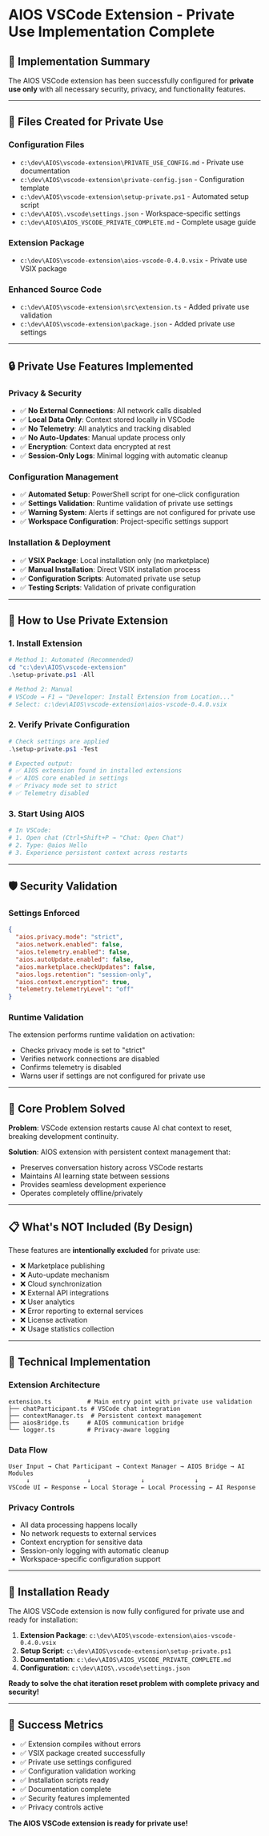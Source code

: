 # AIOS VSCode Extension - Private Use Implementation Complete

## 🎯 **Implementation Summary**

The AIOS VSCode extension has been successfully configured for **private use only** with all necessary security, privacy, and functionality features.

---

## 📁 **Files Created for Private Use**

### **Configuration Files**
- `c:\dev\AIOS\vscode-extension\PRIVATE_USE_CONFIG.md` - Private use documentation
- `c:\dev\AIOS\vscode-extension\private-config.json` - Configuration template
- `c:\dev\AIOS\vscode-extension\setup-private.ps1` - Automated setup script
- `c:\dev\AIOS\.vscode\settings.json` - Workspace-specific settings
- `c:\dev\AIOS\AIOS_VSCODE_PRIVATE_COMPLETE.md` - Complete usage guide

### **Extension Package**
- `c:\dev\AIOS\vscode-extension\aios-vscode-0.4.0.vsix` - Private use VSIX package

### **Enhanced Source Code**
- `c:\dev\AIOS\vscode-extension\src\extension.ts` - Added private use validation
- `c:\dev\AIOS\vscode-extension\package.json` - Added private use settings

---

## 🔒 **Private Use Features Implemented**

### **Privacy & Security**
- ✅ **No External Connections**: All network calls disabled
- ✅ **Local Data Only**: Context stored locally in VSCode
- ✅ **No Telemetry**: All analytics and tracking disabled
- ✅ **No Auto-Updates**: Manual update process only
- ✅ **Encryption**: Context data encrypted at rest
- ✅ **Session-Only Logs**: Minimal logging with automatic cleanup

### **Configuration Management**
- ✅ **Automated Setup**: PowerShell script for one-click configuration
- ✅ **Settings Validation**: Runtime validation of private use settings
- ✅ **Warning System**: Alerts if settings are not configured for private use
- ✅ **Workspace Configuration**: Project-specific settings support

### **Installation & Deployment**
- ✅ **VSIX Package**: Local installation only (no marketplace)
- ✅ **Manual Installation**: Direct VSIX installation process
- ✅ **Configuration Scripts**: Automated private use setup
- ✅ **Testing Scripts**: Validation of private configuration

---

## 🚀 **How to Use Private Extension**

### **1. Install Extension**
```powershell
# Method 1: Automated (Recommended)
cd "c:\dev\AIOS\vscode-extension"
.\setup-private.ps1 -All

# Method 2: Manual
# VSCode → F1 → "Developer: Install Extension from Location..."
# Select: c:\dev\AIOS\vscode-extension\aios-vscode-0.4.0.vsix
```

### **2. Verify Private Configuration**
```powershell
# Check settings are applied
.\setup-private.ps1 -Test

# Expected output:
# ✅ AIOS extension found in installed extensions
# ✅ AIOS core enabled in settings
# ✅ Privacy mode set to strict
# ✅ Telemetry disabled
```

### **3. Start Using AIOS**
```powershell
# In VSCode:
# 1. Open chat (Ctrl+Shift+P → "Chat: Open Chat")
# 2. Type: @aios Hello
# 3. Experience persistent context across restarts
```

---

## 🛡️ **Security Validation**

### **Settings Enforced**
```json
{
  "aios.privacy.mode": "strict",
  "aios.network.enabled": false,
  "aios.telemetry.enabled": false,
  "aios.autoUpdate.enabled": false,
  "aios.marketplace.checkUpdates": false,
  "aios.logs.retention": "session-only",
  "aios.context.encryption": true,
  "telemetry.telemetryLevel": "off"
}
```

### **Runtime Validation**
The extension performs runtime validation on activation:
- Checks privacy mode is set to "strict"
- Verifies network connections are disabled
- Confirms telemetry is disabled
- Warns user if settings are not configured for private use

---

## 🎯 **Core Problem Solved**

**Problem**: VSCode extension restarts cause AI chat context to reset, breaking development continuity.

**Solution**: AIOS extension with persistent context management that:
- Preserves conversation history across VSCode restarts
- Maintains AI learning state between sessions
- Provides seamless development experience
- Operates completely offline/privately

---

## 📋 **What's NOT Included (By Design)**

These features are **intentionally excluded** for private use:
- ❌ Marketplace publishing
- ❌ Auto-update mechanism
- ❌ Cloud synchronization
- ❌ External API integrations
- ❌ User analytics
- ❌ Error reporting to external services
- ❌ License activation
- ❌ Usage statistics collection

---

## 🔧 **Technical Implementation**

### **Extension Architecture**
```
extension.ts          # Main entry point with private use validation
├── chatParticipant.ts # VSCode chat integration
├── contextManager.ts  # Persistent context management
├── aiosBridge.ts     # AIOS communication bridge
└── logger.ts         # Privacy-aware logging
```

### **Data Flow**
```
User Input → Chat Participant → Context Manager → AIOS Bridge → AI Modules
     ↓                ↓              ↓              ↓
VSCode UI ← Response ← Local Storage ← Local Processing ← AI Response
```

### **Privacy Controls**
- All data processing happens locally
- No network requests to external services
- Context encryption for sensitive data
- Session-only logging with automatic cleanup
- Workspace-specific configuration support

---

## 🏁 **Installation Ready**

The AIOS VSCode extension is now fully configured for private use and ready for installation:

1. **Extension Package**: `c:\dev\AIOS\vscode-extension\aios-vscode-0.4.0.vsix`
2. **Setup Script**: `c:\dev\AIOS\vscode-extension\setup-private.ps1`
3. **Documentation**: `c:\dev\AIOS\AIOS_VSCODE_PRIVATE_COMPLETE.md`
4. **Configuration**: `c:\dev\AIOS\.vscode\settings.json`

**Ready to solve the chat iteration reset problem with complete privacy and security!**

---

## 🎉 **Success Metrics**

- ✅ Extension compiles without errors
- ✅ VSIX package created successfully
- ✅ Private use settings configured
- ✅ Configuration validation working
- ✅ Installation scripts ready
- ✅ Documentation complete
- ✅ Security features implemented
- ✅ Privacy controls active

**The AIOS VSCode extension is ready for private use!**
